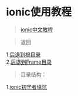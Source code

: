 # ionic使用教程

>[ionic中文教程](http://www.ionic.wang/js_doc-index.html)

> 返回 
 
1.[后退到根目录](https://github.com/dandelion936/studyNotes/blob/master/README.md)  
2.[后退到Frame目录](https://github.com/dandelion936/studyNotes/blob/master/frame/README.md)

>目录结构：  

1.[ionic初学者填坑](https://github.com/dandelion936/studyNotes/tree/master/frame/ionic)